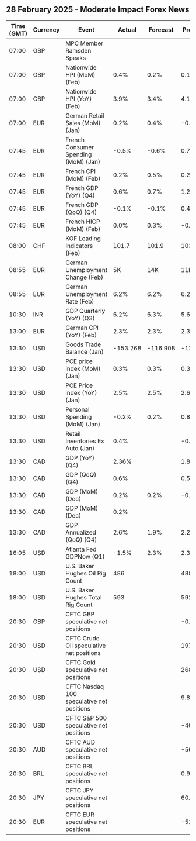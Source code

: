 ## 28 February 2025 - Moderate Impact Forex News

| Time (GMT) | Currency | Event | Actual | Forecast | Previous |
|------|----------|-------|--------|----------|----------|
| 07:00 | GBP | MPC Member Ramsden Speaks |  |  |  |
| 07:00 | GBP | Nationwide HPI (MoM) (Feb) | 0.4% | 0.2% | 0.1% |
| 07:00 | GBP | Nationwide HPI (YoY) (Feb) | 3.9% | 3.4% | 4.1% |
| 07:00 | EUR | German Retail Sales (MoM) (Jan) | 0.2% | 0.4% | -0.9% |
| 07:45 | EUR | French Consumer Spending (MoM) (Jan) | -0.5% | -0.6% | 0.7% |
| 07:45 | EUR | French CPI (MoM) (Feb) | 0.2% | 0.5% | 0.2% |
| 07:45 | EUR | French GDP (YoY) (Q4) | 0.6% | 0.7% | 1.2% |
| 07:45 | EUR | French GDP (QoQ) (Q4) | -0.1% | -0.1% | 0.4% |
| 07:45 | EUR | French HICP (MoM) (Feb) | 0.0% | 0.3% | -0.2% |
| 08:00 | CHF | KOF Leading Indicators (Feb) | 101.7 | 101.9 | 103.0 |
| 08:55 | EUR | German Unemployment Change (Feb) | 5K | 14K | 11K |
| 08:55 | EUR | German Unemployment Rate (Feb) | 6.2% | 6.2% | 6.2% |
| 10:30 | INR | GDP Quarterly (YoY) (Q3) | 6.2% | 6.3% | 5.6% |
| 13:00 | EUR | German CPI (YoY) (Feb) | 2.3% | 2.3% | 2.3% |
| 13:30 | USD | Goods Trade Balance (Jan) | -153.26B | -116.90B | -122.01B |
| 13:30 | USD | PCE price index (MoM) (Jan) | 0.3% | 0.3% | 0.3% |
| 13:30 | USD | PCE Price index (YoY) (Jan) | 2.5% | 2.5% | 2.6% |
| 13:30 | USD | Personal Spending (MoM) (Jan) | -0.2% | 0.2% | 0.8% |
| 13:30 | USD | Retail Inventories Ex Auto (Jan) | 0.4% |  | -0.1% |
| 13:30 | CAD | GDP (YoY) (Q4) | 2.36% |  | 1.88% |
| 13:30 | CAD | GDP (QoQ) (Q4) | 0.6% |  | 0.5% |
| 13:30 | CAD | GDP (MoM) (Dec) | 0.2% | 0.2% | -0.2% |
| 13:30 | CAD | GDP (MoM) (Dec) | 0.2% |  |  |
| 13:30 | CAD | GDP Annualized (QoQ) (Q4) | 2.6% | 1.9% | 2.2% |
| 16:05 | USD | Atlanta Fed GDPNow (Q1) | -1.5% | 2.3% | 2.3% |
| 18:00 | USD | U.S. Baker Hughes Oil Rig Count | 486 |  | 488 |
| 18:00 | USD | U.S. Baker Hughes Total Rig Count | 593 |  | 592 |
| 20:30 | GBP | CFTC GBP speculative net positions |  |  | -0.6K |
| 20:30 | USD | CFTC Crude Oil speculative net positions |  |  | 197.6K |
| 20:30 | USD | CFTC Gold speculative net positions |  |  | 268.7K |
| 20:30 | USD | CFTC Nasdaq 100 speculative net positions |  |  | 9.8K |
| 20:30 | USD | CFTC S&P 500 speculative net positions |  |  | -40.0K |
| 20:30 | AUD | CFTC AUD speculative net positions |  |  | -56.7K |
| 20:30 | BRL | CFTC BRL speculative net positions |  |  | 0.9K |
| 20:30 | JPY | CFTC JPY speculative net positions |  |  | 60.6K |
| 20:30 | EUR | CFTC EUR speculative net positions |  |  | -51.4K |
